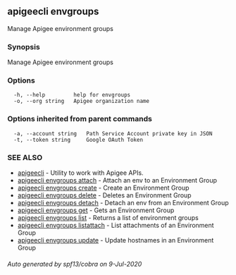 ## apigeecli envgroups

Manage Apigee environment groups

### Synopsis

Manage Apigee environment groups

### Options

```
  -h, --help         help for envgroups
  -o, --org string   Apigee organization name
```

### Options inherited from parent commands

```
  -a, --account string   Path Service Account private key in JSON
  -t, --token string     Google OAuth Token
```

### SEE ALSO

* [apigeecli](apigeecli.md)	 - Utility to work with Apigee APIs.
* [apigeecli envgroups attach](apigeecli_envgroups_attach.md)	 - Attach an env to an Environment Group
* [apigeecli envgroups create](apigeecli_envgroups_create.md)	 - Create an Environment Group
* [apigeecli envgroups delete](apigeecli_envgroups_delete.md)	 - Deletes an Environment Group
* [apigeecli envgroups detach](apigeecli_envgroups_detach.md)	 - Detach an env from an Environment Group
* [apigeecli envgroups get](apigeecli_envgroups_get.md)	 - Gets an Environment Group
* [apigeecli envgroups list](apigeecli_envgroups_list.md)	 - Returns a list of environment groups
* [apigeecli envgroups listattach](apigeecli_envgroups_listattach.md)	 - List attachments of an Environment Group
* [apigeecli envgroups update](apigeecli_envgroups_update.md)	 - Update hostnames in an Environment Group

###### Auto generated by spf13/cobra on 9-Jul-2020
